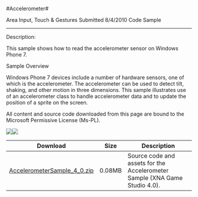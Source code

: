 #Accelerometer#

Area
Input, Touch & Gestures
Submitted
8/4/2010
Code Sample

---

Description:

This sample shows how to read the accelerometer sensor on Windows Phone 7.

Sample Overview

Windows Phone 7 devices include a number of hardware sensors, one of which is the accelerometer. The accelerometer can be used to detect tilt, shaking, and other motion in three dimensions. This sample illustrates use of an accelerometer class to handle accelerometer data and to update the position of a sprite on the screen.


All content and source code downloaded from this page are bound to the Microsoft Permissive License (Ms-PL).

![](https://github.com/kniEngine/XNAGameStudio/blob/master/Images/accel1.png)![](https://github.com/kniEngine/XNAGameStudio/blob/master/Images/accel2.png) 
	

 

Download | Size | Description
---|---|---|
[AccelerometerSample_4_0.zip](https://github.com/kniEngine/XNAGameStudio/blob/master/Samples/AccelerometerSample_4_0.zip?raw=true) | 0.08MB | Source code and assets for the Accelerometer Sample (XNA Game Studio 4.0). 